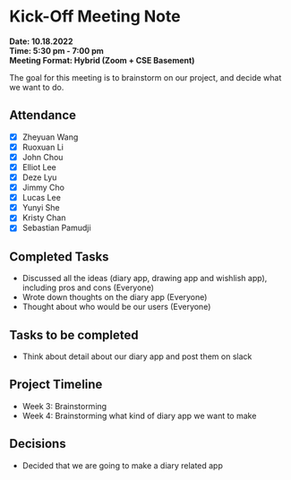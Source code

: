 # Kick-Off Meeting Note

**Date: 10.18.2022**\
**Time: 5:30 pm - 7:00 pm**\
**Meeting Format: Hybrid (Zoom + CSE Basement)**

The goal for this meeting is to brainstorm on our project, and decide what we want to do.

## Attendance

- [x] Zheyuan Wang
- [x] Ruoxuan Li
- [x] John Chou
- [x] Elliot Lee
- [x] Deze Lyu
- [x] Jimmy Cho
- [x] Lucas Lee
- [x] Yunyi She
- [x] Kristy Chan
- [x] Sebastian Pamudji

## Completed Tasks

- Discussed all the ideas (diary app, drawing app and wishlish app), including pros and cons (Everyone)
- Wrote down thoughts on the diary app (Everyone)
- Thought about who would be our users (Everyone)

## Tasks to be completed

- Think about detail about our diary app and post them on slack

## Project Timeline

- Week 3: Brainstorming
- Week 4: Brainstorming what kind of diary app we want to make

## Decisions

- Decided that we are going to make a diary related app
